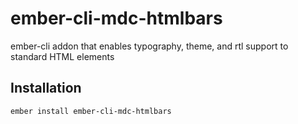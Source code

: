 ember-cli-mdc-htmlbars
======================

ember-cli addon that enables typography, theme, and rtl support to standard HTML elements

Installation
------------

    ember install ember-cli-mdc-htmlbars


